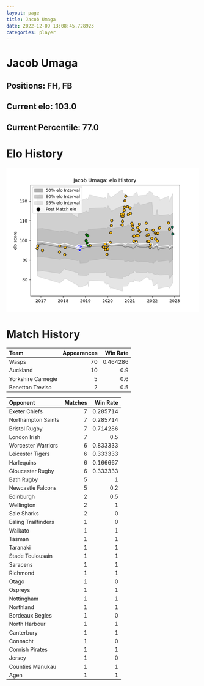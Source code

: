 ```yaml
---  
layout: page  
title: Jacob Umaga  
date: 2022-12-09 13:08:45.728923  
categories: player  
---
```

# Jacob Umaga

## Positions: FH, FB

## Current elo: 103.0

## Current Percentile: 77.0

# Elo History


![elo history](history_JacobUmaga.png)
# Match History


| Team               |   Appearances |   Win Rate |
|:-------------------|--------------:|-----------:|
| Wasps              |            70 |   0.464286 |
| Auckland           |            10 |   0.9      |
| Yorkshire Carnegie |             5 |   0.6      |
| Benetton Treviso   |             2 |   0.5      |

| Opponent            |   Matches |   Win Rate |
|:--------------------|----------:|-----------:|
| Exeter Chiefs       |         7 |   0.285714 |
| Northampton Saints  |         7 |   0.285714 |
| Bristol Rugby       |         7 |   0.714286 |
| London Irish        |         7 |   0.5      |
| Worcester Warriors  |         6 |   0.833333 |
| Leicester Tigers    |         6 |   0.333333 |
| Harlequins          |         6 |   0.166667 |
| Gloucester Rugby    |         6 |   0.333333 |
| Bath Rugby          |         5 |   1        |
| Newcastle Falcons   |         5 |   0.2      |
| Edinburgh           |         2 |   0.5      |
| Wellington          |         2 |   1        |
| Sale Sharks         |         2 |   0        |
| Ealing Trailfinders |         1 |   0        |
| Waikato             |         1 |   1        |
| Tasman              |         1 |   1        |
| Taranaki            |         1 |   1        |
| Stade Toulousain    |         1 |   1        |
| Saracens            |         1 |   1        |
| Richmond            |         1 |   1        |
| Otago               |         1 |   0        |
| Ospreys             |         1 |   1        |
| Nottingham          |         1 |   1        |
| Northland           |         1 |   1        |
| Bordeaux Begles     |         1 |   0        |
| North Harbour       |         1 |   1        |
| Canterbury          |         1 |   1        |
| Connacht            |         1 |   0        |
| Cornish Pirates     |         1 |   1        |
| Jersey              |         1 |   0        |
| Counties Manukau    |         1 |   1        |
| Agen                |         1 |   1        |